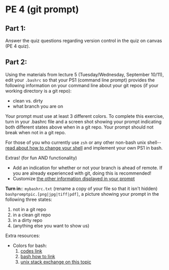 PE 4 (git prompt)
==============

Part 1:  
------

Answer the quiz questions regarding version control in the quiz on canvas (PE 4 quiz).

Part 2:
------
Using the materials from lecture 5 (Tuesday/Wednesday, September 10/11), edit your `.bashrc` so that your PS1 (command line prompt) provides the following information on your command line about your git repos (if your working directory is a git repo):
- clean vs. dirty
- what branch you are on

Your prompt must use at least 3 different colors. To complete this exercise, turn in your .bashrc file and a screen shot showing your prompt indicating both different states above when in a git repo. Your prompt should not break when not in a git repo.

For those of you who currently use `zsh` or any other non-bash unix shell--[read about how to change your shell](http://www.peachpit.com/articles/article.aspx?p=659655&seqNum=3) and implement your own PS1 in bash.

Extras! (for fun AND functionality)
- Add an indication for whether or not your branch is ahead of remote. If you are already experienced with git, doing this is recommended!
- Customize [the other information displayed in your prompt](https://ss64.com/bash/syntax-prompt.html)

__Turn in:__:
`mybashrc.txt` (rename a copy of your file so that it isn't hidden)      
`bashpromptpic.[png|jpg|tiff|pdf]`, a picture showing your prompt in the following three states:  
1. not in a git repo
2. in a clean git repo
3. in a dirty repo
4. (anything else you want to show us)

Extra resources:
- Colors for bash:
    1. [codes link](https://misc.flogisoft.com/bash/tip_colors_and_formatting)
    2. [bash how to link](http://tldp.org/HOWTO/Bash-Prompt-HOWTO/x329.html)
    3. [unix stack exchange on this topic](https://unix.stackexchange.com/questions/124407/what-color-codes-can-i-use-in-my-ps1-prompt)

